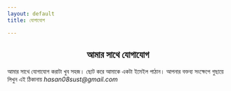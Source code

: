 ```yaml
---
layout: default
title: যোগাযোগ

---
```

## <center>আমার সাথে যোগাযোগ</center>

আমার সাথে যোগাযোগ করাটা খুব সহজ। ছোট করে আমাকে একটা ইমেইল পাঠান। আপনার বক্তব্য সংক্ষেপে গুছায়ে লিখুন এই ঠিকানায় _hasan08sust@gmail.com_